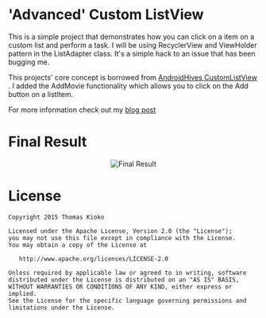'Advanced' Custom ListView
===============================
This is a simple project that demonstrates how you can click on a item on a custom list and perform
a task. I will be using RecyclerView and ViewHolder pattern in the ListAdapter class. It's a simple
hack to an issue that has been bugging me.

This projects' core concept is borrowed from [AndroidHives CustomListView](http://www.androidhive.info/2014/07/android-custom-listview-with-image-and-text-using-volley/) .
I added the AddMovie functionality which allows you to click on the Add button on a listItem.

For more information check out my [blog post](http://www.thomaskioko.com/)

# Final Result

<p align="center">
  <img src="https://raw.github.com/kioko/CustomListView/master/artwork/FinalResult.png?raw=true" alt="Final Result"/>
</p>



# License


    Copyright 2015 Thomas Kioko

    Licensed under the Apache License, Version 2.0 (the "License");
    you may not use this file except in compliance with the License.
    You may obtain a copy of the License at

       http://www.apache.org/licenses/LICENSE-2.0

    Unless required by applicable law or agreed to in writing, software
    distributed under the License is distributed on an "AS IS" BASIS,
    WITHOUT WARRANTIES OR CONDITIONS OF ANY KIND, either express or implied.
    See the License for the specific language governing permissions and
    limitations under the License.

